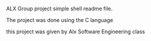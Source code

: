 ALX Group project simple shell readme file.

The project was done using the C language

this project was given by Alx Software Engineering class

